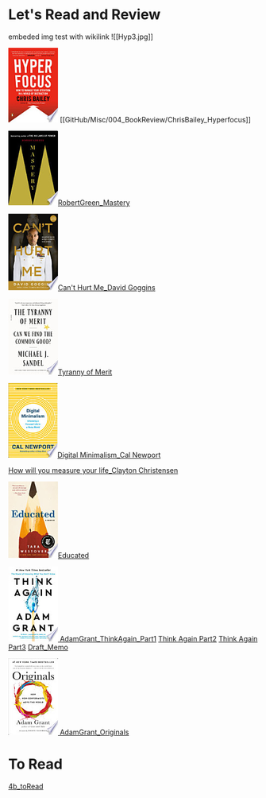 # Let's Read and Review
embeded img test with wikilink 
![[Hyp3.jpg]]

![](hyper.png)
[[GitHub/Misc/004_BookReview/ChrisBailey_Hyperfocus]]
 
![](mas.png)[RobertGreen_Mastery](RobertGreen_Mastery.md)

![](cant.png)[Can't Hurt Me_David Goggins](DavidGoggins_CantHurtMe.md)


![](tyr.png)[Tyranny of Merit]()

![](dig.png)[Digital Minimalism_Cal Newport]()

[How will you measure your life_Clayton Christensen]()

![](edu.png)[Educated]()

![](thi.png)[
AdamGrant_ThinkAgain_Part1](AdamGrant_ThinkAgain_Part1.md) 
[Think Again Part2](AdamGrant_ThinkAgain_Part2.md) 
[Think Again Part3](AdamGrant_ThinkAgain_Part3.md) [ Draft_Memo ](AdamGrant_ThinkAgain_memo.md) 

![](ori.png)[
AdamGrant_Originals](AdamGrant_Originals.md)

# To Read
[4b_toRead](4b_toRead.md)
